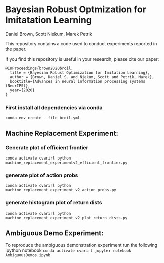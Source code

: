 # Bayesian Robust Optmization for Imitatation Learning 

Daniel Brown, Scott Niekum, Marek Petrik

This repository contains a code used to conduct experiments reported in the paper.

If you find this repository is useful in your research, please cite our paper:
```
@InProceedings{brown2020broil,
  title = {Bayesian Robust Optimization for Imitation Learning},
  author = {Brown, Daniel S. and Niekum, Scott and Petrik, Marek},
  booktitle={Advances in neural information processing systems (NeurIPS)},
  year={2020}
}

```


### First install all dependencies via conda
`
conda env create --file broil.yml
`

## Machine Replacement Experiment:

### Generate plot of efficient frontier
`
conda activate cvarirl
python machine_replacement_experimentv2_efficient_frontier.py
`
### generate plot of action probs
`
conda activate cvarirl
python machine_replacement_experiment_v2_action_probs.py
`

### generate histogram plot of return dists
`conda activate cvarirl
python machine_replacement_experiment_v2_plot_return_dists.py
`

## Ambiguous Demo Experiment:
To reproduce the ambiguous demonstration experiment run the following ipython notebook
`
conda activate cvarirl
jupyter notebook AmbiguousDemos.ipynb
`

